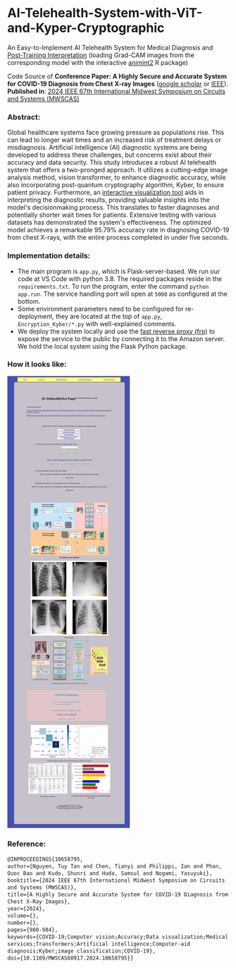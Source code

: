 # AI-Telehealth-System-with-ViT-and-Kyper-Cryptographic
An Easy-to-Implement AI Telehealth System for Medical Diagnosis and [Post-Training Interpretation](https://github.com/TyBruceChen/Animated2GradCAM) (loading Grad-CAM images from the corresponding model with the interactive [animint2](https://github.com/animint/animint2) R package) <br>

Code Source of **Conference Paper: A Highly Secure and Accurate System for COVID-19 Diagnosis from Chest X-ray Images** ([google scholar](https://scholar.google.com/citations?view_op=view_citation&hl=en&user=r2ZKGxAAAAAJ&citation_for_view=r2ZKGxAAAAAJ:d1gkVwhDpl0C) or [IEEE](https://ieeexplore.ieee.org/abstract/document/10658795)). **Published in**: [2024 IEEE 67th International Midwest Symposium on Circuits and Systems (MWSCAS)](https://ieeexplore.ieee.org/xpl/conhome/10654782/proceeding) 

### Abstract:
Global healthcare systems face growing pressure as populations rise. This can lead to longer wait times and an increased risk of treatment delays or misdiagnosis. Artificial intelligence (AI) diagnostic systems are being developed to address these challenges, but concerns exist about their accuracy and data security. This study introduces a robust AI telehealth system that offers a two-pronged approach. It utilizes a cutting-edge image analysis method, vision transformer, to enhance diagnostic accuracy, while also incorporating post-quantum cryptography algorithm, Kyber, to ensure patient privacy. Furthermore, an [interactive visualization tool](https://github.com/TyBruceChen/Animated2GradCAM) aids in interpreting the diagnostic results, providing valuable insights into the model's decisionmaking process. This translates to faster diagnoses and potentially shorter wait times for patients. Extensive testing with various datasets has demonstrated the system's effectiveness. The optimized model achieves a remarkable 95.79% accuracy rate in diagnosing COVID-19 from chest X-rays, with the entire process completed in under five seconds.

### Implementation details: 
* The main program is ```app.py```, which is Flask-server-based. We run our code at VS Code with python 3.8. The required packages reside in the ```requirements.txt```. To run the program, enter the command ```python app.run```. The service handling port will open at ```5000``` as configured at the bottom.
* Some environment parameters need to be configured for re-deployment, they are located at the top of ```app.py```, ```Encryption_Kyber/*.py``` with well-explained comments.
* We deploy the system locally and use the [fast reverse proxy (frp)](https://github.com/fatedier/frp) to expose the service to the public by connecting it to the Amazon server. We hold the local system using the Flask Python package.

### How it looks like:

![Web App](GitHub-Pictures/AI-Telehealth-Flask-Web-App2.jpeg)

### Reference:
    @INPROCEEDINGS{10658795,
    author={Nguyen, Tuy Tan and Chen, Tianyi and Philippi, Ian and Phan, Quoc Bao and Kudo, Shunri and Huda, Samsul and Nogami, Yasuyuki},
    booktitle={2024 IEEE 67th International Midwest Symposium on Circuits and Systems (MWSCAS)}, 
    title={A Highly Secure and Accurate System for COVID-19 Diagnosis from Chest X-Ray Images}, 
    year={2024},
    volume={},
    number={},
    pages={980-984},
    keywords={COVID-19;Computer vision;Accuracy;Data visualization;Medical services;Transformers;Artificial intelligence;Computer-aid diagnosis;Kyber;image classification;COVID-19},
    doi={10.1109/MWSCAS60917.2024.10658795}}
